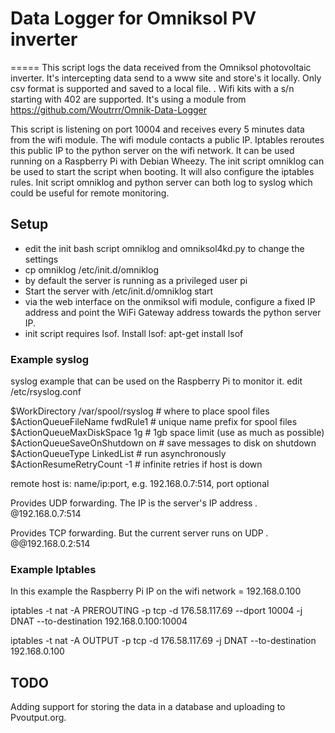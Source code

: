 # Data Logger for Omniksol PV inverter
=====
This script logs the data received from the Omniksol photovoltaic inverter.
It's intercepting data send to a www site and store's it locally. Only csv
format is supported and saved to a local file. .
Wifi kits with a s/n starting with 402 are supported.
It's using a module from https://github.com/Woutrrr/Omnik-Data-Logger


This script is listening on port 10004 and receives every 5 minutes data from
the wifi module. The wifi module contacts a public IP. Iptables reroutes this
public IP to the python server on the wifi network.
It can be used running on a Raspberry Pi with Debian Wheezy. The init script
omniklog can be used to start the script when booting. It will also configure
the iptables rules. Init script omniklog and python server can both log to
syslog which could be useful for remote monitoring.



## Setup

* edit the init bash script omniklog and omniksol4kd.py to change the settings
* cp omniklog /etc/init.d/omniklog
* by default the server is running as a privileged user pi
* Start the server with /etc/init.d/omniklog start
* via the web interface on the onmiksol wifi module, configure a fixed IP address
  and point the WiFi Gateway address towards the python server IP.
* init script requires lsof. Install lsof: apt-get install lsof



### Example syslog

syslog example that can be used on the Raspberry Pi to monitor it.
edit /etc/rsyslog.conf

$WorkDirectory /var/spool/rsyslog  # where to place spool files
$ActionQueueFileName fwdRule1      # unique name prefix for spool files
$ActionQueueMaxDiskSpace 1g        # 1gb space limit (use as much as possible)
$ActionQueueSaveOnShutdown on      # save messages to disk on shutdown
$ActionQueueType LinkedList        # run asynchronously
$ActionResumeRetryCount -1         # infinite retries if host is down

remote host is: name/ip:port, e.g. 192.168.0.7:514, port optional

Provides UDP forwarding. The IP is the server's IP address
*.* @192.168.0.7:514

Provides TCP forwarding. But the current server runs on UDP
*.* @@192.168.0.2:514



### Example Iptables

In this example the Raspberry Pi IP on the wifi network = 192.168.0.100

iptables -t nat -A PREROUTING -p tcp -d 176.58.117.69 --dport 10004 -j DNAT --to-destination 192.168.0.100:10004

iptables -t nat -A OUTPUT -p tcp -d 176.58.117.69 -j DNAT --to-destination 192.168.0.100

## TODO
Adding support for storing the data in a database and uploading to
Pvoutput.org.


